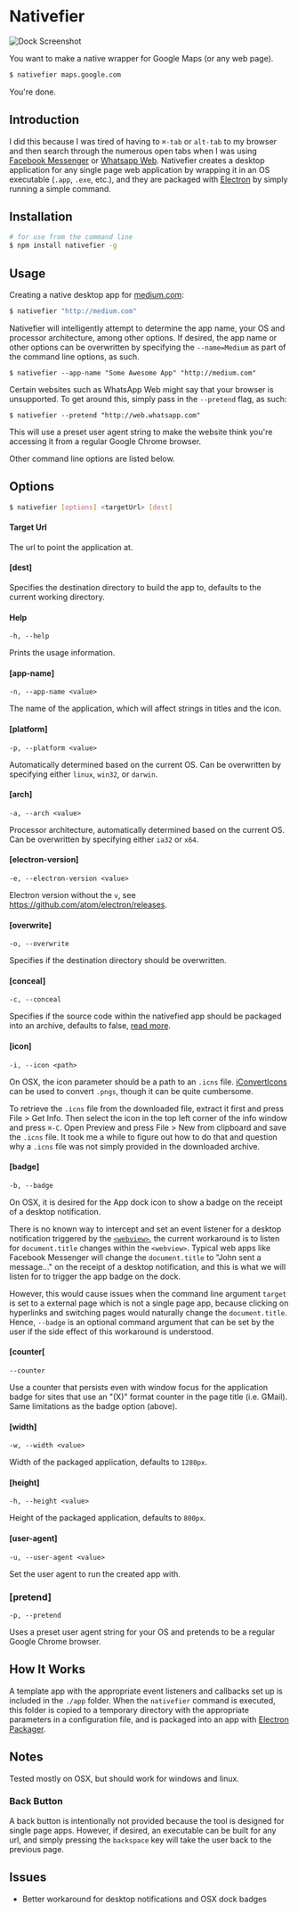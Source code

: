 # Nativefier

![Dock Screenshot](https://raw.githubusercontent.com/jiahaog/nativefier/master/screenshots/Dock%20Screenshot.png)

You want to make a native wrapper for Google Maps (or any web page).

```bash
$ nativefier maps.google.com
```

You're done.

## Introduction

I did this because I was tired of having to `⌘-tab` or `alt-tab` to my browser and then search through the numerous open tabs when I was using [Facebook Messenger](http://messenger.com) or [Whatsapp Web](http://web.whatsapp.com). Nativefier creates a desktop application for any single page web application by wrapping it in an OS executable (`.app`, `.exe`, etc.), and they are packaged with [Electron](http://electron.atom.io) by simply running a simple command.

## Installation

```bash
# for use from the command line
$ npm install nativefier -g
```

## Usage

Creating a native desktop app for [medium.com](http://medium.com):

```bash
$ nativefier "http://medium.com"
```

Nativefier will intelligently attempt to determine the app name, your OS and processor architecture, among other options. If desired, the app name or other options can be overwritten by specifying the `--name=Medium` as part of the command line options, as such.

```
$ nativefier --app-name "Some Awesome App" "http://medium.com"
```

Certain websites such as WhatsApp Web might say that your browser is unsupported. To get around this, simply pass in the `--pretend` flag, as such:

```
$ nativefier --pretend "http://web.whatsapp.com"
```

This will use a preset user agent string to make the website think you're accessing it from a regular Google Chrome browser.

Other command line options are listed below.

## Options
```bash
$ nativefier [options] <targetUrl> [dest]
```

#### Target Url

The url to point the application at.

#### [dest]

Specifies the destination directory to build the app to, defaults to the current working directory.

#### Help

```
-h, --help
```

Prints the usage information.

#### [app-name]

```
-n, --app-name <value>
```

The name of the application, which will affect strings in titles and the icon.

#### [platform]

```
-p, --platform <value>
```
Automatically determined based on the current OS. Can be overwritten by specifying either `linux`, `win32`, or `darwin`.

#### [arch]

```
-a, --arch <value>
```

Processor architecture, automatically determined based on the current OS. Can be overwritten by specifying either `ia32` or `x64`.

#### [electron-version]

```
-e, --electron-version <value>
```

Electron version without the `v`, see https://github.com/atom/electron/releases.


#### [overwrite]

```
-o, --overwrite
```

Specifies if the destination directory should be overwritten.

#### [conceal]

```
-c, --conceal
```

Specifies if the source code within the nativefied app should be packaged into an archive, defaults to false, [read more](http://electron.atom.io/docs/v0.36.0/tutorial/application-packaging/).

#### [icon]

```
-i, --icon <path>
```

On OSX, the icon parameter should be a path to an `.icns` file. [iConvertIcons](https://iconverticons.com/online/) can be used to convert `.pngs`, though it can be quite cumbersome.

To retrieve the `.icns` file from the downloaded file, extract it first and press File > Get Info. Then select the icon in the top left corner of the info window and press `⌘-C`. Open Preview and press File > New from clipboard and save the `.icns` file. It took me a while to figure out how to do that and question why a `.icns` file was not simply provided in the downloaded archive.

#### [badge]

```
-b, --badge
```

On OSX, it is desired for the App dock icon to show a badge on the receipt of a desktop notification.

There is no known way to intercept and set an event listener for a desktop notification triggered by the [`<webview>`](https://github.com/atom/electron/blob/master/docs/api/web-view-tag.md), the current workaround is to listen for `document.title` changes within the `<webview>`. Typical web apps like Facebook Messenger will change the `document.title` to "John sent a message..." on the receipt of a desktop notification, and this is what we will listen for to trigger the app badge on the dock.

However, this would cause issues when the command line argument `target` is set to a external page which is not a single page app, because clicking on hyperlinks and switching pages would naturally change the `document.title`. Hence, `--badge` is an optional command argument that can be set by the user if the side effect of this workaround is understood.

#### [counter[

```
--counter
```

Use a counter that persists even with window focus for the application badge for sites that use an "(X)" format counter in the page title (i.e. GMail).  Same limitations as the badge option (above).

#### [width]

```
-w, --width <value>
```

Width of the packaged application, defaults to `1280px`.

#### [height]

```
-h, --height <value>
```

Height of the packaged application, defaults to `800px`.

#### [user-agent]

```
-u, --user-agent <value>
```

Set the user agent to run the created app with.

### [pretend]
```
-p, --pretend
```

Uses a preset user agent string for your OS and pretends to be a regular Google Chrome browser.

## How It Works

A template app with the appropriate event listeners and callbacks set up is included in the `./app` folder. When the `nativefier` command is executed, this folder is copied to a temporary directory with the appropriate parameters in a configuration file, and is packaged into an app with [Electron Packager](https://github.com/maxogden/electron-packager).

## Notes

Tested mostly on OSX, but should work for windows and linux.

### Back Button
A back button is intentionally not provided because the tool is designed for single page apps. However, if desired, an executable can be built for any url, and simply pressing the `backspace` key will take the user back to the previous page.

## Issues

- Better workaround for desktop notifications and OSX dock badges
